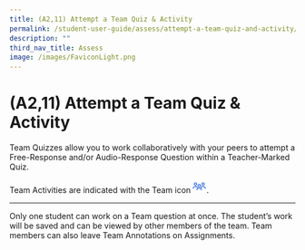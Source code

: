 ```yaml
---
title: (A2,11) Attempt a Team Quiz & Activity
permalink: /student-user-guide/assess/attempt-a-team-quiz-and-activity/
description: ""
third_nav_title: Assess
image: /images/FaviconLight.png
---
```

<h1 id="attempt-a-team-quiz-activity">(A2,11) Attempt a Team Quiz &amp; Activity</h1>
<p>Team Quizzes allow you to work collaboratively with your peers to attempt a Free-Response and/or Audio-Response Question within a Teacher-Marked Quiz.</p>
<p>Team Activities are indicated with the Team icon <img style="width:1.5rem; display: inline;" src="/images/Icons/Team.svg">.</p>
<hr>
<p>Only one student can work on a Team question at once. The student’s work will be saved and can be viewed by other members of the team. Team members can also leave Team Annotations on Assignments.</p>